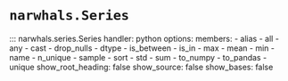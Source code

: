 # `narwhals.Series`

::: narwhals.series.Series
    handler: python
    options:
      members:
        - alias
        - all
        - any
        - cast
        - drop_nulls
        - dtype
        - is_between
        - is_in
        - max
        - mean
        - min
        - name
        - n_unique
        - sample
        - sort
        - std
        - sum
        - to_numpy
        - to_pandas
        - unique
      show_root_heading: false
      show_source: false
      show_bases: false
